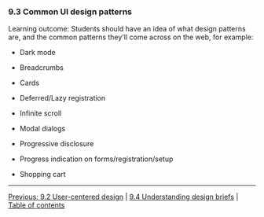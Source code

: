 ### 9.3 Common UI design patterns

Learning outcome: Students should have an idea of what design patterns are, and the common patterns they'll come across on the web, for example:

- Dark mode

- Breadcrumbs

- Cards

- Deferred/Lazy registration

- Infinite scroll

- Modal dialogs

- Progressive disclosure

- Progress indication on forms/registration/setup

- Shopping cart

---

[Previous: 9.2 User-centered design](/curriculum/2-core/4-best-practices-and-essential-tooling/9-2-user-centered-design.md) | [9.4 Understanding design briefs](/curriculum/2-core/4-best-practices-and-essential-tooling/9-4-understanding-design-briefs.md) | [Table of contents](/TOC.md)